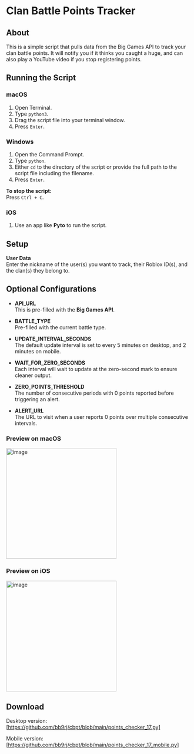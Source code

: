 # Clan Battle Points Tracker

## About

This is a simple script that pulls data from the Big Games API to track your clan battle points. It will notify you if it thinks you caught a huge, and can also play a YouTube video if you stop registering points.

## Running the Script

### macOS

1. Open Terminal.
2. Type `python3`.
3. Drag the script file into your terminal window.
4. Press `Enter`.

### Windows

1. Open the Command Prompt.
2. Type `python`.
3. Either `cd` to the directory of the script or provide the full path to the script file including the filename.
4. Press `Enter`.

**To stop the script:**  
Press `Ctrl + C`.

### iOS

1. Use an app like **Pyto** to run the script.

## Setup

**User Data**  
Enter the nickname of the user(s) you want to track, their Roblox ID(s), and the clan(s) they belong to.

## Optional Configurations

- **API_URL**  
  This is pre-filled with the **Big Games API**.

- **BATTLE_TYPE**  
  Pre-filled with the current battle type.

- **UPDATE_INTERVAL_SECONDS**  
  The default update interval is set to every 5 minutes on desktop, and 2 minutes on mobile.

- **WAIT_FOR_ZERO_SECONDS**  
  Each interval will wait to update at the zero-second mark to ensure cleaner output.

- **ZERO_POINTS_THRESHOLD**  
  The number of consecutive periods with 0 points reported before triggering an alert.

- **ALERT_URL**  
  The URL to visit when a user reports 0 points over multiple consecutive intervals.

### Preview on macOS
<img width="300" alt="image" src="https://github.com/user-attachments/assets/f3aaf78f-c252-49af-b68e-273c737f9813">

### Preview on iOS
<img width="300" alt="image" src="https://github.com/user-attachments/assets/1bf8c0d6-819b-41e0-bdbf-bf4257e4bb1f">


## Download
Desktop version: [https://github.com/bb9rj/cbpt/blob/main/points_checker_17.py]

Mobile version: [https://github.com/bb9rj/cbpt/blob/main/points_checker_17_mobile.py]
